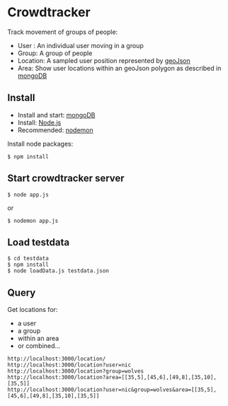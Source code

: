 # Crowdtracker

Track movement of groups of people:

* User : An individual user moving in a group
* Group: A group of people
* Location: A sampled user position represented by [geoJson](http://geojson.org/)
* Area: Show user locations within an geoJson polygon as described in [mongoDB](http://docs.mongodb.org/manual/core/2dsphere/)

## Install

* Install and start: [mongoDB](http://www.mongodb.org) 
* Install: [Node.js](http://nodejs.org)
* Recommended: [nodemon](http://nodemon.io)

Install node packages:

```
$ npm install
```


## Start crowdtracker server

```
$ node app.js
```
or

```
$ nodemon app.js
```


## Load testdata

```
$ cd testdata
$ npm install
$ node loadData.js testdata.json
```


## Query

Get locations for:

* a user
* a group
* within an area
* or combined...

```
http://localhost:3000/location/
http://localhost:3000/location?user=nic
http://localhost:3000/location?group=wolves
http://localhost:3000/location?area=[[35,5],[45,6],[49,8],[35,10],[35,5]]
http://localhost:3000/location?user=nic&group=wolves&area=[[35,5],[45,6],[49,8],[35,10],[35,5]]
```


 

